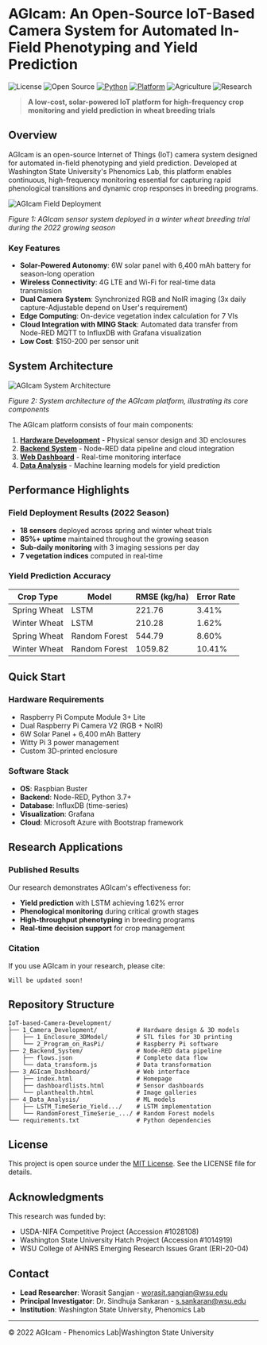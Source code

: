 # AGIcam: An Open-Source IoT-Based Camera System for Automated In-Field Phenotyping and Yield Prediction

![License](https://img.shields.io/badge/License-MIT-blue.svg)
![Open Source](https://img.shields.io/badge/Open%20Source-Yes-brightgreen.svg)
[![Python](https://img.shields.io/badge/Python-3.7+-blue.svg)](https://python.org)
[![Platform](https://img.shields.io/badge/Platform-Raspberry%20Pi-red.svg)](https://raspberrypi.org)
![Agriculture](https://img.shields.io/badge/Agriculture-Precision%20Agriculture-green.svg)
![Research](https://img.shields.io/badge/Research-WSU--Phenomics-navy.svg)



> **A low-cost, solar-powered IoT platform for high-frequency crop monitoring and yield prediction in wheat breeding trials**

## Overview

AGIcam is an open-source Internet of Things (IoT) camera system designed for automated in-field phenotyping and yield prediction. Developed at Washington State University's Phenomics Lab, this platform enables continuous, high-frequency monitoring essential for capturing rapid phenological transitions and dynamic crop responses in breeding programs.

![AGIcam Field Deployment](https://github.com/WorasitSangjan/IoT-based-Camera-Development/blob/main/images/figure1.png)

*Figure 1: AGIcam sensor system deployed in a winter wheat breeding trial during the 2022 growing season*

### Key Features

- **Solar-Powered Autonomy**: 6W solar panel with 6,400 mAh battery for season-long operation
- **Wireless Connectivity**: 4G LTE and Wi-Fi for real-time data transmission
- **Dual Camera System**: Synchronized RGB and NoIR imaging (3x daily capture-Adjustable depend on User's requirement)
- **Edge Computing**: On-device vegetation index calculation for 7 VIs
- **Cloud Integration with MING Stack**: Automated data transfer from Node-RED MQTT to InfluxDB with Grafana visualization
- **Low Cost**: $150-200 per sensor unit

## System Architecture

![AGIcam System Architecture](https://github.com/WorasitSangjan/IoT-based-Camera-Development/blob/main/images/figure2.png)

*Figure 2: System architecture of the AGIcam platform, illustrating its core components*

The AGIcam platform consists of four main components:

1. **[Hardware Development](1_Camera_Development/)** - Physical sensor design and 3D enclosures
2. **[Backend System](2_Backend_System/)** - Node-RED data pipeline and cloud integration  
3. **[Web Dashboard](3_AGIcam_Dashboard/)** - Real-time monitoring interface
4. **[Data Analysis](4_Data_Analysis/)** - Machine learning models for yield prediction

## Performance Highlights

### Field Deployment Results (2022 Season)
- **18 sensors** deployed across spring and winter wheat trials
- **85%+ uptime** maintained throughout the growing season
- **Sub-daily monitoring** with 3 imaging sessions per day
- **7 vegetation indices** computed in real-time

### Yield Prediction Accuracy
| Crop Type | Model | RMSE (kg/ha) | Error Rate |
|-----------|-------|--------------|------------|
| Spring Wheat | LSTM | 221.76 | 3.41% |
| Winter Wheat | LSTM | 210.28 | 1.62% |
| Spring Wheat | Random Forest | 544.79 | 8.60% |
| Winter Wheat | Random Forest | 1059.82 | 10.41% |

## Quick Start

### Hardware Requirements
- Raspberry Pi Compute Module 3+ Lite
- Dual Raspberry Pi Camera V2 (RGB + NoIR)
- 6W Solar Panel + 6,400 mAh Battery
- Witty Pi 3 power management
- Custom 3D-printed enclosure

### Software Stack
- **OS**: Raspbian Buster
- **Backend**: Node-RED, Python 3.7+
- **Database**: InfluxDB (time-series)
- **Visualization**: Grafana
- **Cloud**: Microsoft Azure with Bootstrap framework


## Research Applications

### Published Results
Our research demonstrates AGIcam's effectiveness for:
- **Yield prediction** with LSTM achieving 1.62% error
- **Phenological monitoring** during critical growth stages
- **High-throughput phenotyping** in breeding programs
- **Real-time decision support** for crop management

### Citation
If you use AGIcam in your research, please cite:
```
Will be updated soon!
```

## Repository Structure

```
IoT-based-Camera-Development/
├── 1_Camera_Development/           # Hardware design & 3D models
│   ├── 1_Enclosure_3DModel/        # STL files for 3D printing
│   └── 2_Program_on_RasPi/         # Raspberry Pi software
├── 2_Backend_System/               # Node-RED data pipeline
│   ├── flows.json                  # Complete data flow
│   └── data_transform.js           # Data transformation
├── 3_AGIcam_Dashboard/             # Web interface
│   ├── index.html                  # Homepage
│   ├── dashboardlists.html         # Sensor dashboards
│   └── planthealth.html            # Image galleries
├── 4_Data_Analysis/                # ML models
│   ├── LSTM_TimeSerie_Yield.../    # LSTM implementation
│   └── RandomForest_TimeSerie_.../ # Random Forest models
└── requirements.txt                # Python dependencies
```

## License

This project is open source under the [MIT License](LICENSE). See the LICENSE file for details.

## Acknowledgments

This research was funded by:
- USDA-NIFA Competitive Project (Accession #1028108)
- Washington State University Hatch Project (Accession #1014919)
- WSU College of AHNRS Emerging Research Issues Grant (ERI-20-04)

## Contact

- **Lead Researcher**: Worasit Sangjan - [worasit.sangjan@wsu.edu](mailto:worasit.sangjan@wsu.edu)
- **Principal Investigator**: Dr. Sindhuja Sankaran - [s.sankaran@wsu.edu](mailto:s.sankaran@wsu.edu)
- **Institution**: Washington State University, Phenomics Lab

---
© 2022 AGIcam - Phenomics Lab|Washington State University
